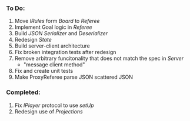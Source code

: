 ### To Do:

1. Move *IRules* form *Board* to *Referee*
2. Implement Goal logic in *Referee*
3. Build *JSON Serializer* and *Deserializer*
4. Redesign *State*
5. Build server-client architecture 
6. Fix broken integration tests after redesign
7. Remove arbitrary funcitonality that does not match the spec in *Server*
   * "message client method"
8. Fix and create unit tests
9. Make ProxyReferee parse JSON scattered JSON

### Completed:
1. Fix *IPlayer* protocol to use *setUp*
2. Redesign use of *Projections*